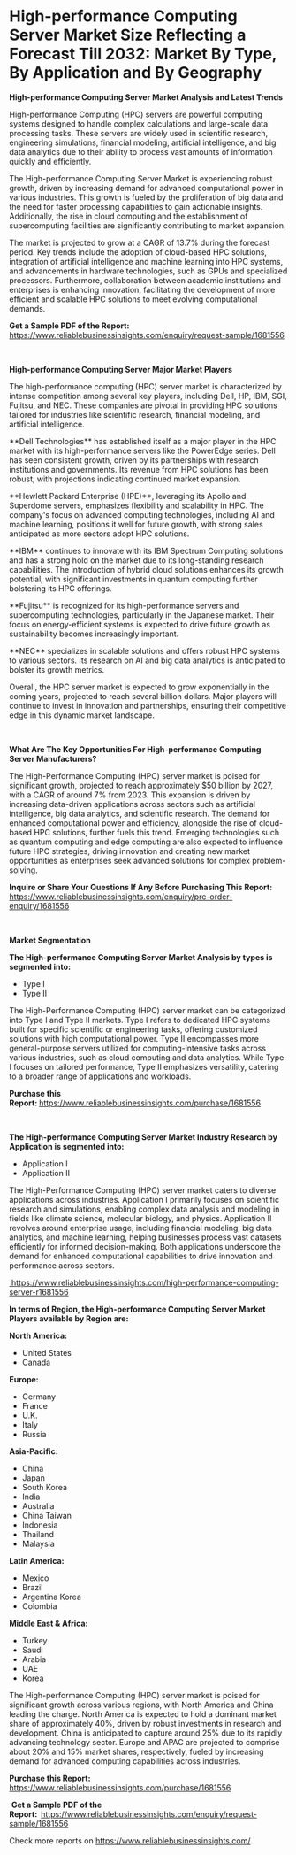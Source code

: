 <p><h1>High-performance Computing Server Market Size Reflecting a Forecast Till 2032: Market By Type, By Application and By Geography</h1></p><p><strong>High-performance Computing Server Market Analysis and Latest Trends</strong></p>
<p><p>High-performance Computing (HPC) servers are powerful computing systems designed to handle complex calculations and large-scale data processing tasks. These servers are widely used in scientific research, engineering simulations, financial modeling, artificial intelligence, and big data analytics due to their ability to process vast amounts of information quickly and efficiently.</p><p>The High-performance Computing Server Market is experiencing robust growth, driven by increasing demand for advanced computational power in various industries. This growth is fueled by the proliferation of big data and the need for faster processing capabilities to gain actionable insights. Additionally, the rise in cloud computing and the establishment of supercomputing facilities are significantly contributing to market expansion.</p><p>The market is projected to grow at a CAGR of 13.7% during the forecast period. Key trends include the adoption of cloud-based HPC solutions, integration of artificial intelligence and machine learning into HPC systems, and advancements in hardware technologies, such as GPUs and specialized processors. Furthermore, collaboration between academic institutions and enterprises is enhancing innovation, facilitating the development of more efficient and scalable HPC solutions to meet evolving computational demands.</p></p>
<p><strong>Get a Sample PDF of the Report:&nbsp;</strong> <a href="https://www.reliablebusinessinsights.com/enquiry/request-sample/1681556?utm_campaign=3043&utm_medium=2&utm_source=Github&utm_content=ia&utm_term=24032025&utm_id=high-performance-computing-server">https://www.reliablebusinessinsights.com/enquiry/request-sample/1681556</a></p>
<p>&nbsp;</p>
<p><strong>High-performance Computing Server Major Market Players</strong></p>
<p><p>The high-performance computing (HPC) server market is characterized by intense competition among several key players, including Dell, HP, IBM, SGI, Fujitsu, and NEC. These companies are pivotal in providing HPC solutions tailored for industries like scientific research, financial modeling, and artificial intelligence.</p><p>**Dell Technologies** has established itself as a major player in the HPC market with its high-performance servers like the PowerEdge series. Dell has seen consistent growth, driven by its partnerships with research institutions and governments. Its revenue from HPC solutions has been robust, with projections indicating continued market expansion.</p><p>**Hewlett Packard Enterprise (HPE)**, leveraging its Apollo and Superdome servers, emphasizes flexibility and scalability in HPC. The company's focus on advanced computing technologies, including AI and machine learning, positions it well for future growth, with strong sales anticipated as more sectors adopt HPC solutions.</p><p>**IBM** continues to innovate with its IBM Spectrum Computing solutions and has a strong hold on the market due to its long-standing research capabilities. The introduction of hybrid cloud solutions enhances its growth potential, with significant investments in quantum computing further bolstering its HPC offerings.</p><p>**Fujitsu** is recognized for its high-performance servers and supercomputing technologies, particularly in the Japanese market. Their focus on energy-efficient systems is expected to drive future growth as sustainability becomes increasingly important.</p><p>**NEC** specializes in scalable solutions and offers robust HPC systems to various sectors. Its research on AI and big data analytics is anticipated to bolster its growth metrics.</p><p>Overall, the HPC server market is expected to grow exponentially in the coming years, projected to reach several billion dollars. Major players will continue to invest in innovation and partnerships, ensuring their competitive edge in this dynamic market landscape.</p></p>
<p>&nbsp;</p>
<p><strong>What Are The Key Opportunities For High-performance Computing Server Manufacturers?</strong></p>
<p><p>The High-Performance Computing (HPC) server market is poised for significant growth, projected to reach approximately $50 billion by 2027, with a CAGR of around 7% from 2023. This expansion is driven by increasing data-driven applications across sectors such as artificial intelligence, big data analytics, and scientific research. The demand for enhanced computational power and efficiency, alongside the rise of cloud-based HPC solutions, further fuels this trend. Emerging technologies such as quantum computing and edge computing are also expected to influence future HPC strategies, driving innovation and creating new market opportunities as enterprises seek advanced solutions for complex problem-solving.</p></p>
<p><strong>Inquire or Share Your Questions If Any Before Purchasing This Report:</strong> <a href="https://www.reliablebusinessinsights.com/enquiry/pre-order-enquiry/1681556?utm_campaign=3043&utm_medium=2&utm_source=Github&utm_content=ia&utm_term=24032025&utm_id=high-performance-computing-server">https://www.reliablebusinessinsights.com/enquiry/pre-order-enquiry/1681556</a></p>
<p>&nbsp;</p>
<p><strong>Market Segmentation</strong></p>
<p><strong>The High-performance Computing Server Market Analysis by types is segmented into:</strong></p>
<p><ul><li>Type I</li><li>Type II</li></ul></p>
<p><p>The High-Performance Computing (HPC) server market can be categorized into Type I and Type II markets. Type I refers to dedicated HPC systems built for specific scientific or engineering tasks, offering customized solutions with high computational power. Type II encompasses more general-purpose servers utilized for computing-intensive tasks across various industries, such as cloud computing and data analytics. While Type I focuses on tailored performance, Type II emphasizes versatility, catering to a broader range of applications and workloads.</p></p>
<p><strong>Purchase this Report:&nbsp;</strong><a href="https://www.reliablebusinessinsights.com/purchase/1681556?utm_campaign=3043&utm_medium=2&utm_source=Github&utm_content=ia&utm_term=24032025&utm_id=high-performance-computing-server">https://www.reliablebusinessinsights.com/purchase/1681556</a></p>
<p>&nbsp;</p>
<p><strong>The High-performance Computing Server Market Industry Research by Application is segmented into:</strong></p>
<p><ul><li>Application I</li><li>Application II</li></ul></p>
<p><p>The High-Performance Computing (HPC) server market caters to diverse applications across industries. Application I primarily focuses on scientific research and simulations, enabling complex data analysis and modeling in fields like climate science, molecular biology, and physics. Application II revolves around enterprise usage, including financial modeling, big data analytics, and machine learning, helping businesses process vast datasets efficiently for informed decision-making. Both applications underscore the demand for enhanced computational capabilities to drive innovation and performance across sectors.</p></p>
<p><a href="https://www.reliablebusinessinsights.com/high-performance-computing-server-r1681556?utm_campaign=3043&utm_medium=2&utm_source=Github&utm_content=ia&utm_term=24032025&utm_id=high-performance-computing-server">&nbsp;https://www.reliablebusinessinsights.com/high-performance-computing-server-r1681556</a></p>
<p><strong>In terms of Region, the High-performance Computing Server Market Players available by Region are:</strong></p>
<p>
    <p> <strong> North America: </strong>
        <ul>
            <li>United States</li>
            <li>Canada</li>
        </ul>
        </p> 
    <p> <strong> Europe: </strong>
        <ul>
            <li>Germany</li>
            <li>France</li>
            <li>U.K.</li>
            <li>Italy</li>
            <li>Russia</li>
        </ul>
        </p> 
    <p> <strong> Asia-Pacific: </strong>
        <ul>
            <li>China</li>
            <li>Japan</li>
            <li>South Korea</li>
            <li>India</li>
            <li>Australia</li>
            <li>China Taiwan</li>
            <li>Indonesia</li>
            <li>Thailand</li>
            <li>Malaysia</li>
        </ul>
        </p> 
    <p> <strong> Latin America: </strong>
        <ul>
            <li>Mexico</li>
            <li>Brazil</li>
            <li>Argentina Korea</li>
            <li>Colombia</li>
        </ul>
        </p> 
    <p> <strong> Middle East & Africa: </strong>
        <ul>
            <li>Turkey</li>
            <li>Saudi</li>
            <li>Arabia</li>
            <li>UAE</li>
            <li>Korea</li>
        </ul>
    </p>
    </p>
<p><p>The High-performance Computing (HPC) server market is poised for significant growth across various regions, with North America and China leading the charge. North America is expected to hold a dominant market share of approximately 40%, driven by robust investments in research and development. China is anticipated to capture around 25% due to its rapidly advancing technology sector. Europe and APAC are projected to comprise about 20% and 15% market shares, respectively, fueled by increasing demand for advanced computing capabilities across industries.</p></p>
<p><strong>Purchase this Report: </strong><a href="https://www.reliablebusinessinsights.com/purchase/1681556?utm_campaign=3043&utm_medium=2&utm_source=Github&utm_content=ia&utm_term=24032025&utm_id=high-performance-computing-server">https://www.reliablebusinessinsights.com/purchase/1681556</a></p>
<p>&nbsp;<strong>Get a Sample PDF of the Report:&nbsp;&nbsp;</strong><a href="https://www.reliablebusinessinsights.com/enquiry/request-sample/1681556?utm_campaign=3043&utm_medium=2&utm_source=Github&utm_content=ia&utm_term=24032025&utm_id=high-performance-computing-server">https://www.reliablebusinessinsights.com/enquiry/request-sample/1681556</a></p>
<p><strong></strong></p>
<p>Check more reports on <a href="https://www.reliablebusinessinsights.com/?utm_campaign=3043&utm_medium=2&utm_source=Github&utm_content=ia&utm_term=24032025&utm_id=high-performance-computing-server">https://www.reliablebusinessinsights.com/</a></p>
